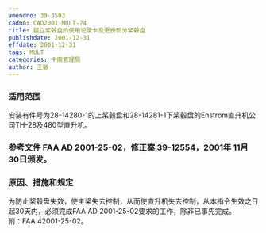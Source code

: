 ```yaml
---
amendno: 39-3503  
cadno: CAD2001-MULT-74  
title: 建立桨毂盘的使用记录卡及更换部分桨毂盘  
publishdate: 2001-12-31  
effdate: 2001-12-31  
tags: MULT  
categories: 中南管理局  
author: 王敏  
---
```

  
### 适用范围  
安装有件号为28-14280-1的上桨毂盘和28-14281-1下桨毂盘的Enstrom直升机公司TH-28及480型直升机。  
  
<!--more-->  
### 参考文件    FAA AD 2001-25-02，修正案 39-12554，2001年 11月 30日颁发。  
  
### 原因、措施和规定  
为防止桨毂盘失效，使主桨失去控制，从而使直升机失去控制，从本指令生效之日起30天内，必须完成FAA AD 2001-25-02要求的工作，除非已事先完成。  
    附：FAA 42001-25-02。  
